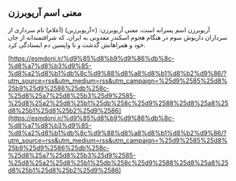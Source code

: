 ## معنی اسم آریوبرزن


آریوبرزن اسم پسرانه است، معنی آریوبرزن: (=آریوبرزین) (اَعلام) نام سرداری از سرداران داریوش سوم در هنگام هجوم اسکندر مقدونی به ایران، که شرافتمندانه از جان خود و همراهانش گذشت و تا واپسین دم ایستادگی کرد.

[https://esmdoni.ir/%d9%85%d8%b9%d9%86%db%8c-%d8%a7%d8%b3%d9%85-%d8%a2%d8%b1%db%8c%d9%88%d8%a8%d8%b1%d8%b2%d9%86/?utm_source=rss&utm_medium=rss&utm_campaign=%25d9%2585%25d8%25b9%25d9%2586%25db%258c-%25d8%25a7%25d8%25b3%25d9%2585-%25d8%25a2%25d8%25b1%25db%258c%25d9%2588%25d8%25a8%25d8%25b1%25d8%25b2%25d9%2586](https://esmdoni.ir/%d9%85%d8%b9%d9%86%db%8c-%d8%a7%d8%b3%d9%85-%d8%a2%d8%b1%db%8c%d9%88%d8%a8%d8%b1%d8%b2%d9%86/?utm_source=rss&utm_medium=rss&utm_campaign=%25d9%2585%25d8%25b9%25d9%2586%25db%258c-%25d8%25a7%25d8%25b3%25d9%2585-%25d8%25a2%25d8%25b1%25db%258c%25d9%2588%25d8%25a8%25d8%25b1%25d8%25b2%25d9%2586) 